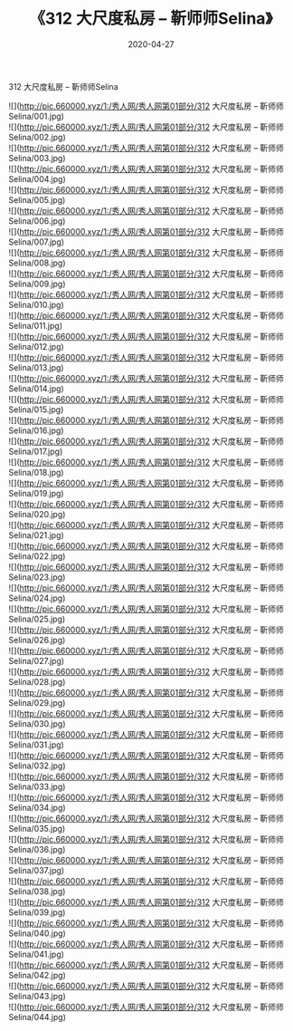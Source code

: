 ﻿---
layout: post
title:  《312 大尺度私房 – 靳师师Selina》
date:   2020-04-27
img: http://pic.660000.xyz/1:/秀人网/秀人网第01部分/312 大尺度私房 – 靳师师Selina/000.jpg
categories: [美女, 清纯, 唯美]
---

312 大尺度私房 – 靳师师Selina

  ![](http://pic.660000.xyz/1:/秀人网/秀人网第01部分/312 大尺度私房 – 靳师师Selina/001.jpg) <br> ![](http://pic.660000.xyz/1:/秀人网/秀人网第01部分/312 大尺度私房 – 靳师师Selina/002.jpg) <br> ![](http://pic.660000.xyz/1:/秀人网/秀人网第01部分/312 大尺度私房 – 靳师师Selina/003.jpg) <br> ![](http://pic.660000.xyz/1:/秀人网/秀人网第01部分/312 大尺度私房 – 靳师师Selina/004.jpg) <br> ![](http://pic.660000.xyz/1:/秀人网/秀人网第01部分/312 大尺度私房 – 靳师师Selina/005.jpg) <br> ![](http://pic.660000.xyz/1:/秀人网/秀人网第01部分/312 大尺度私房 – 靳师师Selina/006.jpg) <br> ![](http://pic.660000.xyz/1:/秀人网/秀人网第01部分/312 大尺度私房 – 靳师师Selina/007.jpg) <br> ![](http://pic.660000.xyz/1:/秀人网/秀人网第01部分/312 大尺度私房 – 靳师师Selina/008.jpg) <br> ![](http://pic.660000.xyz/1:/秀人网/秀人网第01部分/312 大尺度私房 – 靳师师Selina/009.jpg) <br> ![](http://pic.660000.xyz/1:/秀人网/秀人网第01部分/312 大尺度私房 – 靳师师Selina/010.jpg) <br> ![](http://pic.660000.xyz/1:/秀人网/秀人网第01部分/312 大尺度私房 – 靳师师Selina/011.jpg) <br> ![](http://pic.660000.xyz/1:/秀人网/秀人网第01部分/312 大尺度私房 – 靳师师Selina/012.jpg) <br> ![](http://pic.660000.xyz/1:/秀人网/秀人网第01部分/312 大尺度私房 – 靳师师Selina/013.jpg) <br> ![](http://pic.660000.xyz/1:/秀人网/秀人网第01部分/312 大尺度私房 – 靳师师Selina/014.jpg) <br> ![](http://pic.660000.xyz/1:/秀人网/秀人网第01部分/312 大尺度私房 – 靳师师Selina/015.jpg) <br> ![](http://pic.660000.xyz/1:/秀人网/秀人网第01部分/312 大尺度私房 – 靳师师Selina/016.jpg) <br> ![](http://pic.660000.xyz/1:/秀人网/秀人网第01部分/312 大尺度私房 – 靳师师Selina/017.jpg) <br> ![](http://pic.660000.xyz/1:/秀人网/秀人网第01部分/312 大尺度私房 – 靳师师Selina/018.jpg) <br> ![](http://pic.660000.xyz/1:/秀人网/秀人网第01部分/312 大尺度私房 – 靳师师Selina/019.jpg) <br> ![](http://pic.660000.xyz/1:/秀人网/秀人网第01部分/312 大尺度私房 – 靳师师Selina/020.jpg) <br> ![](http://pic.660000.xyz/1:/秀人网/秀人网第01部分/312 大尺度私房 – 靳师师Selina/021.jpg) <br> ![](http://pic.660000.xyz/1:/秀人网/秀人网第01部分/312 大尺度私房 – 靳师师Selina/022.jpg) <br> ![](http://pic.660000.xyz/1:/秀人网/秀人网第01部分/312 大尺度私房 – 靳师师Selina/023.jpg) <br> ![](http://pic.660000.xyz/1:/秀人网/秀人网第01部分/312 大尺度私房 – 靳师师Selina/024.jpg) <br> ![](http://pic.660000.xyz/1:/秀人网/秀人网第01部分/312 大尺度私房 – 靳师师Selina/025.jpg) <br> ![](http://pic.660000.xyz/1:/秀人网/秀人网第01部分/312 大尺度私房 – 靳师师Selina/026.jpg) <br> ![](http://pic.660000.xyz/1:/秀人网/秀人网第01部分/312 大尺度私房 – 靳师师Selina/027.jpg) <br> ![](http://pic.660000.xyz/1:/秀人网/秀人网第01部分/312 大尺度私房 – 靳师师Selina/028.jpg) <br> ![](http://pic.660000.xyz/1:/秀人网/秀人网第01部分/312 大尺度私房 – 靳师师Selina/029.jpg) <br> ![](http://pic.660000.xyz/1:/秀人网/秀人网第01部分/312 大尺度私房 – 靳师师Selina/030.jpg) <br> ![](http://pic.660000.xyz/1:/秀人网/秀人网第01部分/312 大尺度私房 – 靳师师Selina/031.jpg) <br> ![](http://pic.660000.xyz/1:/秀人网/秀人网第01部分/312 大尺度私房 – 靳师师Selina/032.jpg) <br> ![](http://pic.660000.xyz/1:/秀人网/秀人网第01部分/312 大尺度私房 – 靳师师Selina/033.jpg) <br> ![](http://pic.660000.xyz/1:/秀人网/秀人网第01部分/312 大尺度私房 – 靳师师Selina/034.jpg) <br> ![](http://pic.660000.xyz/1:/秀人网/秀人网第01部分/312 大尺度私房 – 靳师师Selina/035.jpg) <br> ![](http://pic.660000.xyz/1:/秀人网/秀人网第01部分/312 大尺度私房 – 靳师师Selina/036.jpg) <br> ![](http://pic.660000.xyz/1:/秀人网/秀人网第01部分/312 大尺度私房 – 靳师师Selina/037.jpg) <br> ![](http://pic.660000.xyz/1:/秀人网/秀人网第01部分/312 大尺度私房 – 靳师师Selina/038.jpg) <br> ![](http://pic.660000.xyz/1:/秀人网/秀人网第01部分/312 大尺度私房 – 靳师师Selina/039.jpg) <br> ![](http://pic.660000.xyz/1:/秀人网/秀人网第01部分/312 大尺度私房 – 靳师师Selina/040.jpg) <br> ![](http://pic.660000.xyz/1:/秀人网/秀人网第01部分/312 大尺度私房 – 靳师师Selina/041.jpg) <br> ![](http://pic.660000.xyz/1:/秀人网/秀人网第01部分/312 大尺度私房 – 靳师师Selina/042.jpg) <br> ![](http://pic.660000.xyz/1:/秀人网/秀人网第01部分/312 大尺度私房 – 靳师师Selina/043.jpg) <br> ![](http://pic.660000.xyz/1:/秀人网/秀人网第01部分/312 大尺度私房 – 靳师师Selina/044.jpg) <br>